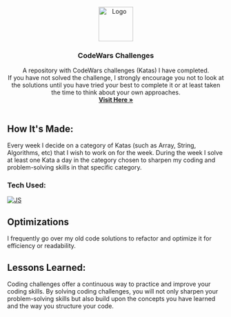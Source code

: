 <br />
<div align="center">
  <a href="https://www.codewars.com/users/joselupianez">
    <img src="https://www.codewars.com/packs/assets/logo.61192cf7.svg" alt="Logo" width="80" height="80">
  </a>

  <h3 align="center">CodeWars Challenges</h3>

  <p align="center">
    A repository with CodeWars challenges (Katas) I have completed.
    <br />
    If you have not solved the challenge, I strongly encourage you not to look at the solutions until you have tried your best to complete it or at least taken the time to think about your own approaches.
    <br />
    <a href="https://www.codewars.com/users/joselupianez"><strong>Visit Here »</strong></a>
    <br />
    <br />
  </p>
</div>

## How It's Made:
Every week I decide on a category of Katas (such as Array, String, Algorithms, etc) that I wish to work on for the week. During the week I solve at least one Kata a day in the category chosen to sharpen my coding and problem-solving skills in that specific category.

### Tech Used:
[![JS][Javascript]][Javascript]

## Optimizations

I frequently go over my old code solutions to refactor and optimize it for efficiency or readability.

## Lessons Learned:

Coding challenges offer a continuous way to practice and improve your coding skills. By solving coding challenges, you will not only sharpen your problem-solving skills but also build upon the concepts you have learned and the way you structure your code.

<!-- MARKDOWN LINKS & IMAGES -->
[Javascript]: https://img.shields.io/badge/javascript%20-%23323330.svg?&style=for-the-badge&logo=javascript&logoColor=%23F7DF1E
